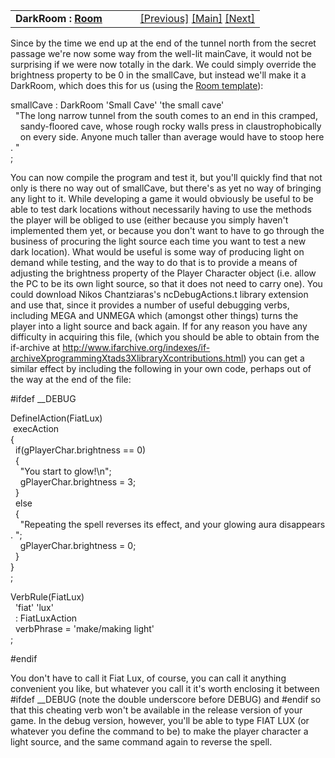 <table width="100%" data-border="0" data-cellspacing="0"
data-cellpadding="3" data-bgcolor="#C0C0C0">
<colgroup>
<col style="width: 50%" />
<col style="width: 50%" />
</colgroup>
<tbody>
<tr>
<td style="text-align: left;"><strong>DarkRoom : <a
href="room.htm">Room</a><br />
</strong></td>
<td style="text-align: right;"><a
href="throughpassage.htm">[Previous]</a> <a
href="generalintroduction.htm">[Main]</a> <a
href="travelmessage.htm">[Next]</a></td>
</tr>
</tbody>
</table>

  
Since by the time we end up at the end of the tunnel north from the
secret passage we're now some way from the well-lit mainCave, it would
not be surprising if we were now totally in the dark. We could simply
override the brightness property to be 0 in the smallCave, but instead
we'll make it a DarkRoom, which does this for us (using the [Room
template](roomtemplate.htm)):  
  
smallCave : DarkRoom 'Small Cave' 'the small cave'  
  "The long narrow tunnel from the south comes to an end in this cramped,  
    sandy-floored cave, whose rough rocky walls press in claustrophobically  
    on every side. Anyone much taller than average would have to stoop here. "  
;  
  
You can now compile the program and test it, but you'll quickly find
that not only is there no way out of smallCave, but there's as yet no
way of bringing any light to it. While developing a game it would
obviously be useful to be able to test dark locations without
necessarily having to use the methods the player will be obliged to use
(either because you simply haven't implemented them yet, or because you
don't want to have to go through the business of procuring the light
source each time you want to test a new dark location). What would be
useful is some way of producing light on demand while testing, and the
way to do that is to provide a means of adjusting the brightness
property of the Player Character object (i.e. allow the PC to be its own
light source, so that it does not need to carry one). You could download
Nikos Chantziaras's ncDebugActions.t library extension and use that,
since it provides a number of useful debugging verbs, including MEGA and
UNMEGA which (amongst other things) turns the player into a light source
and back again. If for any reason you have any difficulty in acquiring
this file, (which you should be able to obtain from the if-archive at <a
href="%20http://www.ifarchive.org/indexes/if-archiveXprogrammingXtads3XlibraryXcontributions.html%20"
target="_top">http://www.ifarchive.org/indexes/if-archiveXprogrammingXtads3XlibraryXcontributions.html</a>)
you can get a similar effect by including the following in your own
code, perhaps out of the way at the end of the file:  
  
  
\#ifdef \_\_DEBUG  
  
DefineIAction(FiatLux)  
 execAction  
{  
  if(gPlayerChar.brightness == 0)  
  {  
    "You start to glow!\n";  
    gPlayerChar.brightness = 3;  
  }  
  else  
  {  
    "Repeating the spell reverses its effect, and your glowing aura disappears. ";  
    gPlayerChar.brightness = 0;  
  }  
}  
;  
  
VerbRule(FiatLux)  
  'fiat' 'lux'  
  : FiatLuxAction  
  verbPhrase = 'make/making light'  
;  
  
\#endif  
  
You don't have to call it Fiat Lux, of course, you can call it anything
convenient you like, but whatever you call it it's worth enclosing it
between \#ifdef \_\_DEBUG (note the double underscore before DEBUG) and
\#endif so that this cheating verb won't be available in the release
version of your game. In the debug version, however, you'll be able to
type FIAT LUX (or whatever you define the command to be) to make the
player character a light source, and the same command again to reverse
the spell.  
